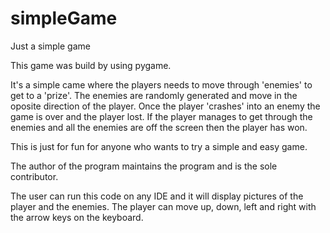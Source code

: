 # simpleGame
Just a simple game

This game was build by using pygame. 

It's a simple came where the players needs to move through 'enemies' to get to a 'prize'. The enemies are randomly generated and move in the oposite direction of the player. Once the player 'crashes' into an enemy the game is over and the player lost. If the player manages to get through the enemies and all the enemies are off the screen then the player has won. 

This is just for fun for anyone who wants to try a simple and easy game. 

The author of the program maintains the program and is the sole contributor. 

The user can run this code on any IDE and it will display pictures of the player and the enemies. The player can move up, down, left and right with the arrow keys on the keyboard. 
